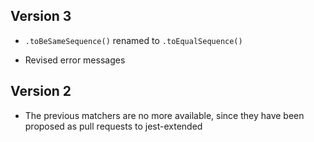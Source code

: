 ## Version 3

- `.toBeSameSequence()` renamed to `.toEqualSequence()`

- Revised error messages

## Version 2

- The previous matchers are no more available, since they have been proposed as pull requests to jest-extended
